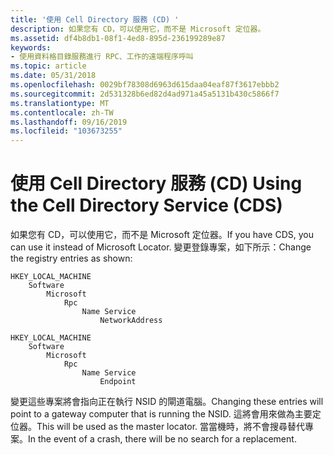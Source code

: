 ```yaml
---
title: '使用 Cell Directory 服務 (CD) '
description: 如果您有 CD，可以使用它，而不是 Microsoft 定位器。
ms.assetid: df4b8db1-08f1-4ed8-895d-236199289e87
keywords:
- 使用資料格目錄服務進行 RPC、工作的遠端程序呼叫
ms.topic: article
ms.date: 05/31/2018
ms.openlocfilehash: 0029bf78308d6963d615daa04eaf87f3617ebbb2
ms.sourcegitcommit: 2d531328b6ed82d4ad971a45a5131b430c5866f7
ms.translationtype: MT
ms.contentlocale: zh-TW
ms.lasthandoff: 09/16/2019
ms.locfileid: "103673255"
---
```

# <a name="using-the-cell-directory-service-cds"></a><span data-ttu-id="2b15e-104">使用 Cell Directory 服務 (CD) </span><span class="sxs-lookup"><span data-stu-id="2b15e-104">Using the Cell Directory Service (CDS)</span></span>

<span data-ttu-id="2b15e-105">如果您有 CD，可以使用它，而不是 Microsoft 定位器。</span><span class="sxs-lookup"><span data-stu-id="2b15e-105">If you have CDS, you can use it instead of Microsoft Locator.</span></span> <span data-ttu-id="2b15e-106">變更登錄專案，如下所示：</span><span class="sxs-lookup"><span data-stu-id="2b15e-106">Change the registry entries as shown:</span></span>

``` syntax
HKEY_LOCAL_MACHINE
    Software
        Microsoft
            Rpc
                Name Service
                    NetworkAddress
 
HKEY_LOCAL_MACHINE
    Software
        Microsoft
            Rpc
                Name Service
                    Endpoint
```

<span data-ttu-id="2b15e-107">變更這些專案將會指向正在執行 NSID 的閘道電腦。</span><span class="sxs-lookup"><span data-stu-id="2b15e-107">Changing these entries will point to a gateway computer that is running the NSID.</span></span> <span data-ttu-id="2b15e-108">這將會用來做為主要定位器。</span><span class="sxs-lookup"><span data-stu-id="2b15e-108">This will be used as the master locator.</span></span> <span data-ttu-id="2b15e-109">當當機時，將不會搜尋替代專案。</span><span class="sxs-lookup"><span data-stu-id="2b15e-109">In the event of a crash, there will be no search for a replacement.</span></span>

 

 




